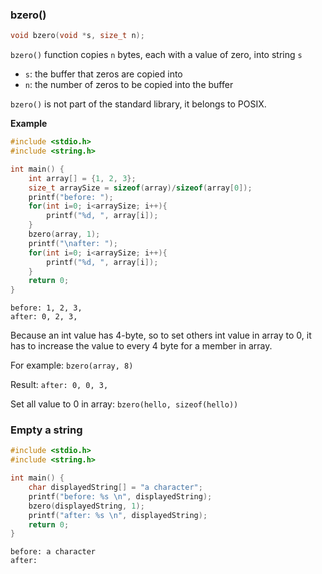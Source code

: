 ### bzero()

```c
void bzero(void *s, size_t n);
```

``bzero()`` function copies ``n`` bytes, each with a value of zero, into string ``s``

* ``s``: the buffer that zeros are copied into
* ``n``: the number of zeros to be copied into the buffer

``bzero()`` is not part of the standard library, it belongs to POSIX.

**Example**

```c
#include <stdio.h>
#include <string.h>

int main() {
    int array[] = {1, 2, 3};
    size_t arraySize = sizeof(array)/sizeof(array[0]);
    printf("before: ");
    for(int i=0; i<arraySize; i++){
    	printf("%d, ", array[i]);
    }
    bzero(array, 1);
    printf("\nafter: ");
    for(int i=0; i<arraySize; i++){
    	printf("%d, ", array[i]);
    }
    return 0;
}
```

```
before: 1, 2, 3, 
after: 0, 2, 3,
```

Because an int value has 4-byte, so to set others int value in array to 0, it has to increase the value to every 4 byte for a member in array.

For example:  ``bzero(array, 8)``

Result: ``after: 0, 0, 3,``


Set all value to 0 in array: ``bzero(hello, sizeof(hello))``

### Empty a string

```c
#include <stdio.h>
#include <string.h>

int main() {
    char displayedString[] = "a character";
	printf("before: %s \n", displayedString);
    bzero(displayedString, 1);
    printf("after: %s \n", displayedString);
    return 0;
}
```

```
before: a character 
after:  
```